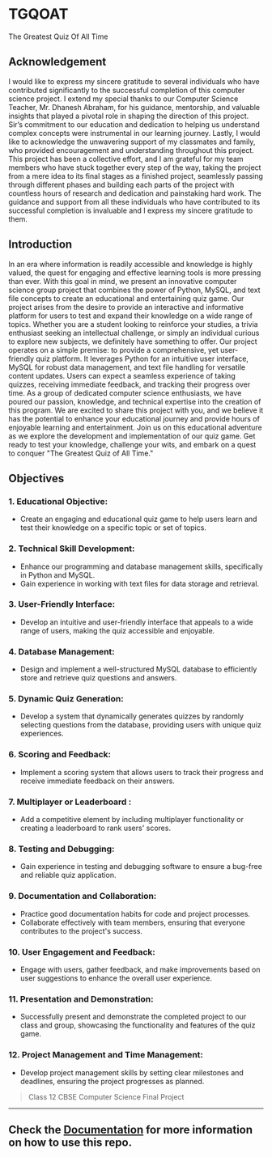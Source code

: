 # TGQOAT
The Greatest Quiz Of All Time

## Acknowledgement
I would like to express my sincere gratitude to several individuals who have contributed significantly to the successful completion of this computer science project.
I extend my special thanks to our Computer Science Teacher, Mr. Dhanesh Abraham, for his guidance, mentorship, and valuable insights that played a pivotal role in shaping the direction of this project. Sir’s commitment to our education and dedication to helping us understand complex concepts were instrumental in our learning journey.
Lastly, I would like to acknowledge the unwavering support of my classmates and family, who provided encouragement and understanding throughout this project.
This project has been a collective effort, and I am grateful for my team members who have stuck together every step of the way, taking the project from a mere idea to its final stages as a finished project, seamlessly passing through different phases and building each parts of the project with countless hours of research and dedication and painstaking hard work. The guidance and support from all these individuals who have contributed to its successful completion is invaluable and I express my sincere gratitude to them.

## Introduction
In an era where information is readily accessible and knowledge is highly valued, the quest for engaging and effective learning tools is more pressing than ever. With this goal in mind, we present an innovative computer science group project that combines the power of Python, MySQL, and text file concepts to create an educational and entertaining quiz game.
Our project arises from the desire to provide an interactive and informative platform for users to test and expand their knowledge on a wide range of topics. Whether you are a student looking to reinforce your studies, a trivia enthusiast seeking an intellectual challenge, or simply an individual curious to explore new subjects, we definitely have something to offer.
Our project operates on a simple premise: to provide a comprehensive, yet user-friendly quiz platform. It leverages Python for an intuitive user interface, MySQL for robust data management, and text file handling for versatile content updates. Users can expect a seamless experience of taking quizzes, receiving immediate feedback, and tracking their progress over time.
As a group of dedicated computer science enthusiasts, we have poured our passion, knowledge, and technical expertise into the creation of this program. We are excited to share this project with you, and we believe it has the potential to enhance your educational journey and provide hours of enjoyable learning and entertainment.
Join us on this educational adventure as we explore the development and implementation of our quiz game. Get ready to test your knowledge, challenge your wits, and embark on a quest to conquer "The Greatest Quiz of All Time."

## Objectives

### 1. Educational Objective:
- Create an engaging and educational quiz game to help users learn and test their knowledge on a specific topic or set of topics.

### 2. Technical Skill Development:
- Enhance our programming and database management skills, specifically in Python and MySQL.
- Gain experience in working with text files for data storage and retrieval.

### 3. User-Friendly Interface:
- Develop an intuitive and user-friendly interface that appeals to a wide range of users, making the quiz accessible and enjoyable.

### 4. Database Management:
- Design and implement a well-structured MySQL database to efficiently store and retrieve quiz questions and answers.

### 5. Dynamic Quiz Generation:
- Develop a system that dynamically generates quizzes by randomly selecting questions from the database, providing users with unique quiz experiences.

### 6. Scoring and Feedback:
- Implement a scoring system that allows users to track their progress and receive immediate feedback on their answers.

### 7. Multiplayer or Leaderboard :
- Add a competitive element by including multiplayer functionality or creating a leaderboard to rank users' scores.

### 8. Testing and Debugging:
- Gain experience in testing and debugging software to ensure a bug-free and reliable quiz application.

### 9. Documentation and Collaboration:
- Practice good documentation habits for code and project processes.
- Collaborate effectively with team members, ensuring that everyone contributes to the project's success.

### 10. User Engagement and Feedback:
- Engage with users, gather feedback, and make improvements based on user suggestions to enhance the overall user experience.

### 11. Presentation and Demonstration:
- Successfully present and demonstrate the completed project to our class and group, showcasing the functionality and features of the quiz game.

### 12. Project Management and Time Management:
- Develop project management skills by setting clear milestones and deadlines, ensuring the project progresses as planned.

                                                                                                                                          
                                                                                                                                          
> Class 12 CBSE Computer Science Final Project 
___
## Check the [Documentation](Documentation.md) for more information on how to use this repo.
